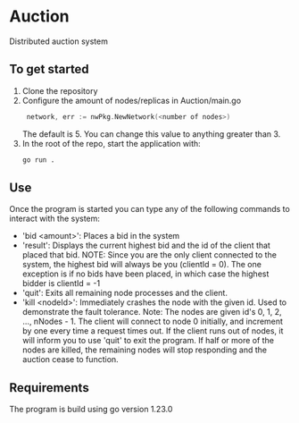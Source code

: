 # Auction
Distributed auction system

## To get started
1. Clone the repository
2. Configure the amount of nodes/replicas in Auction/main.go
   ```go
    network, err := nwPkg.NewNetwork(<number of nodes>)
    ```
   The default is 5. You can change this value to anything greater than 3.
3. In the root of the repo, start the application with:
    ```bash
    go run .
    ```
    
## Use
Once the program is started you can type any of the following commands to interact with the system:
- 'bid \<amount\>': Places a bid in the system
- 'result': Displays the current highest bid and the id of the client that placed that bid.
  NOTE: Since you are the only client connected to the system, the highest bid will always be you (clientId = 0).
  The one exception is if no bids have been placed, in which case the highest bidder is clientId = -1
- 'quit': Exits all remaining node processes and the client.
- 'kill \<nodeId\>': Immediately crashes the node with the given id. Used to demonstrate the fault tolerance.
  Note: The nodes are given id's 0, 1, 2, ..., nNodes - 1. The client will connect to node 0 initially, and increment
  by one every time a request times out. If the client runs out of nodes, it will inform you to use 'quit' to exit the program.
  If half or more of the nodes are killed, the remaining nodes will stop responding and the auction cease to function.

## Requirements
The program is build using go version 1.23.0
